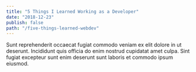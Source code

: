 ```yaml
---
title: "5 Things I Learned Working as a Developer"
date: "2018-12-23"
publish: false
path: "/five-things-learned-webdev"
---
```


Sunt reprehenderit occaecat fugiat commodo veniam ex elit dolore in ut deserunt. Incididunt quis officia do enim nostrud cupidatat amet culpa. Sint fugiat excepteur sunt enim deserunt sunt laboris et commodo ipsum eiusmod.
